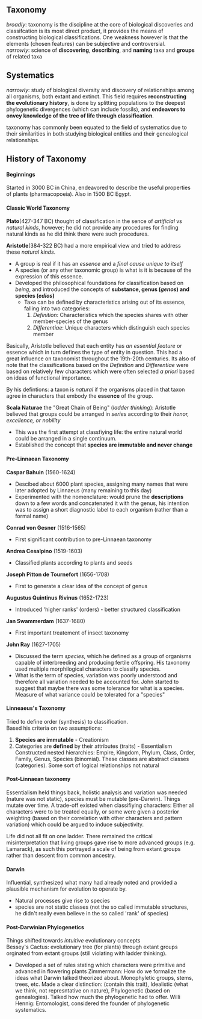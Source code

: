## Taxonomy
  _broadly_: taxonomy is the discipline at the core of biological discoveries and classifcation is its most direct product, it provides the means of constructing biological classifications. One weakness however is that the elements (chosen features) can be subjective and controversial.  
  _narrowly_: science of **discovering**, **describing**, and **naming** taxa and **groups** of related taxa 
## Systematics 
  _narrowly_: study of biological diversity and discovery of relationships among all organisms, both extant and extinct. This field requires **reconstructing the evolutionary history**, is done by splitting populations to the deepest phylogenetic divergences (which can include fossils), and **endeavors to onvey knowledge of the tree of life through classification**.  
  
taxonomy has commonly been equated to the field of systematics due to their similarities in both studying biological entities and their genealogical relationships. 

## History of Taxonomy
#### Beginnings 
Started in 3000 BC in China, endeavored to describe the useful properties of plants (pharmacopoeia). Also in 1500 BC Egypt.  
#### Classic World Taxonomy
**Plato**(427-347 BC) thought of classification in the sence of _artificial_ vs _natural kinds_, however; he did not provide any procedures for finding natural kinds as he did think there were such procedures.  

**Aristotle**(384-322 BC) had a more empirical view and tried to address these _natural kinds_.  
- A group is real if it has an _essence_ and a _final cause unique to itself_
- A species (or any other taxonomic group) is what is it is because of the expression of this essence.
- Developed the philosophical foundations for classification based on _being_, and introduced the concepts of **substance, genus (_genos_) and species (_edios_)**
    - Taxa can be defined by characteristics arising out of its essence, falling into two categories:
        1. _Definition_: Characteristics which the species shares with other member-species of the genus
        2. _Differentiae_: Unique characters which distinguish each species member
      
Basically, Aristotle believed that each entity has _an essential feature_ or essence which in turn defines the type of entity in question. This had a great influence on taxonomist throughout the 19th-20th centuries. Its also of note that the classifications based on the _Definition_ and _Differentiae_ were based on relatively few characters which were often selected _a priori_ based on ideas of functional importance.  

By his defintions: a taxon is _natural_ if the organisms placed in that taxon agree in characters that embody the **essence** of the group.  

**Scala Naturae** the "Great Chain of Being" (_ladder thinking_): Aristotle believed that groups could be arranged in _series_ according to their _honor, excellence, or nobility_
- This was the first attempt at classfiying life: the entire natural world could be arranged in a single continuum.
- Established the concept that **species are immutable and never change**

#### Pre-Linnaean Taxonomy
**Caspar Bahuin** (1560-1624)
- Descibed about 6000 plant species, assigning many names that were later adopted by Linnaeus (many remaining to this day)
- Experimented with the nomenclature: would prune the **descriptions** down to a few words and concatenated it with the genus, his intention was to assign a short diagnostic label to each organism (rather than a formal name)

**Conrad von Gesner** (1516-1565)
- First significant contribution to pre-Linnaean taxonomy

**Andrea Cesalpino** (1519-1603)
- Classified plants according to plants and seeds

**Joseph Pitton de Tournefort** (1656-1708)
- First to generate a clear idea of the concept of genus

**Augustus Quintinus Rivinus** (1652-1723)
- Introduced 'higher ranks' (orders) - better structured classification

**Jan Swammerdam** (1637-1680)
- First important treatement of insect taxonomy

**John Ray** (1627-1705)
- Discussed the term _species_, which he defined as a group of organisms capable of interbreeding and producing fertile offspring. His taxonomy used multiple morphilogical characters to classify species.
- What is the term of species, variation was poorly understood and therefore all variation needed to be accounted for. John started to suggest that maybe there was some tolerance for what is a species. Measure of what variance could be tolerated for a "species" 

#### Linneaeus's Taxonomy
Tried to define order (synthesis) to classification.  
Based his criteria on two assumptions:
  1. **Species are immutable** - Creationism
  2. Categories are **defined** by their attributes (traits) - Essentialism
Constructed nested hierarchies: Empire, Kingdom, Phylum, Class, Order, Family, Genus, Species (binomial).
These classes are abstract classes (categories). Some sort of logical relationships not natural 

#### Post-Linnaean taxonomy
Essentialism held things back, holistic analysis and variation was needed (nature was not static), species must be mutable (pre-Darwin). Things mutate over time. 
A trade-off existed when classifiying characters: Either all characters were to be treated equally, or some were given a posterior weighting (based on their correlation with other characters and pattern variation) which could be argued to induce subjectivity.  

Life did not all fit on one ladder. There remained the critical misinterpretation that living groups gave rise to more advanced groups (e.g. Lamarack), as such this portrayed a scale of being from extant groups rather than descent from common ancestry.  

#### Darwin
Influential, synthesized what many had already noted and provided a plausible mechanism for evolution to operate by. 
- Natural processes give rise to species
- species are not static classes (not the so called immutable structures, he didn't really even believe in the so called 'rank' of species)

#### Post-Darwinian Phylogenetics 
Things shifted towards _intuitive_ evolutionary concepts  
Bessey's Cactus: evolutionary tree (for plants) through extant groups orginated from extant groups (still violating with ladder thinking).
- Developed a set of rules stating which characters were primitive and advanced in flowering plants
Zimmermann:  How do we formalize the ideas what Darwin talked theorized about. Monophyletic groups, stems, trees, etc. Made a clear distinction:  (contain this trait), Idealistic (what we think, not represntative on nature), Phylogenetic (based on genealogies). Talked how much the phylogenetic had to offer. 
			Willi Hennig: Entomologist, considered the founder of phylogenetic systematics. 

